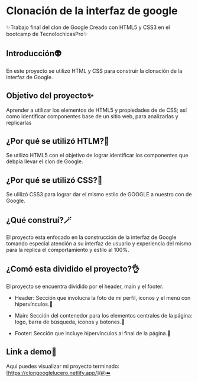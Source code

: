 # Clonación de la interfaz de google
✨Trabajo final del clon de Google 
Creado con HTML5 y CSS3 en el bootcamp de TecnolochicasPro✨
## Introducción👽
En este proyecto se utilizó HTML y CSS para construir la clonación de la interfaz de Google.
## Objetivo del proyecto✨
Aprender a utilizar los elementos de HTML5 y propiedades de de CSS; así como identificar componentes base de un sitio web, para analizarlas y replicarlas 
## ¿Por qué se utilizó HTLM?🤨
Se utilizo HTML5 con el objetivo de lograr identificar los componentes que debpia llevar el clon de Google.
## ¿Por qué se utilizó CSS?🤔
Se ulilizó CSS3 para lograr dar el mismo estilo de GOOGLE a nuestro con de Google.
## ¿Qué construí?🪄
El proyecto esta enfocado en la construcción de la interfaz de Google tomando especial atención a su interfaz de usuario y experiencia del mismo para la replica el comportamiento y estilo al 100%.
## ¿Comó esta dividido el proyecto?👌
El proyecto se encuentra dividido por el header, main y el footer. 
* Header: Sección que involucra la foto de mi perfil, iconos y el menú con hipervínculos.🎉

* Main: Sección del contenedor para los elementos centrales de la página: logo, barra de búsqueda, iconos y botones.🩻

* Footer: Sección que incluye hipervínculos al final de la página.🫧
## Link a demo🌝
Aquí puedes visualizar mi proyecto terminado:  [https://clongooglelucero.netlify.app/](#)⬅️



